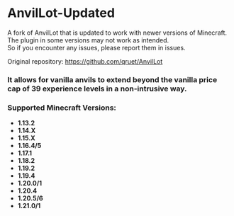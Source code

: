 # AnvilLot-Updated

A fork of AnvilLot that is updated to work with newer versions of Minecraft.  
The plugin in some versions may not work as intended.  
So if you encounter any issues, please report them in issues.  

Original repository: https://github.com/qruet/AnvilLot

### It allows for vanilla anvils to extend beyond the vanilla price cap of 39 experience levels in a non-intrusive way. 

### Supported Minecraft Versions: 
* **1.13.2** 
* **1.14.X**
* **1.15.X** 
* **1.16.4/5**
* **1.17.1**
* **1.18.2**
* **1.19.2**
* **1.19.4**
* **1.20.0/1**
* **1.20.4**
* **1.20.5/6**
* **1.21.0/1**